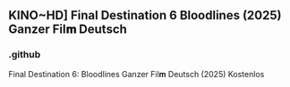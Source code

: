## KINO~HD] Final Destination 6 Bloodlines (2025) Ganzer Fil𝐦 Deutsch

### .github

Final Destination 6: Bloodlines Ganzer Fil𝐦 Deutsch (2025) Kostenlos
